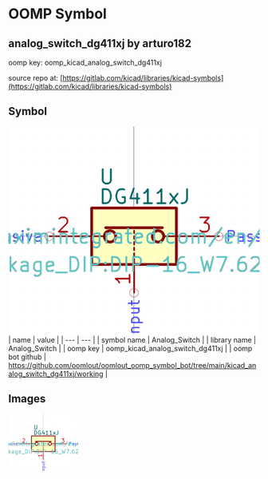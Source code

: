 # OOMP Symbol  
## analog_switch_dg411xj  by arturo182  
  
oomp key: oomp_kicad_analog_switch_dg411xj  
  
source repo at: [https://gitlab.com/kicad/libraries/kicad-symbols](https://gitlab.com/kicad/libraries/kicad-symbols)  
## Symbol  
  
[![working.png](working_600.png)](working.png)  
| name | value | 
| --- | --- | 
| symbol name | Analog_Switch | 
| library name | Analog_Switch | 
| oomp key | oomp_kicad_analog_switch_dg411xj | 
| oomp bot github | https://github.com/oomlout/oomlout_oomp_symbol_bot/tree/main/kicad_analog_switch_dg411xj/working | 
## Images  
  
[![working.png](working_140.png)](working.png)  

